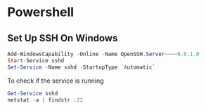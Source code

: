 # Powershell

## Set Up SSH On Windows

```powershell
Add-WindowsCapability -Online -Name OpenSSH.Server~~~~0.0.1.0
Start-Service sshd
Set-Service -Name sshd -StartupType `Automatic`
```

To check if the service is running

```powershell
Get-Service sshd
netstat -a | findstr :22
```
